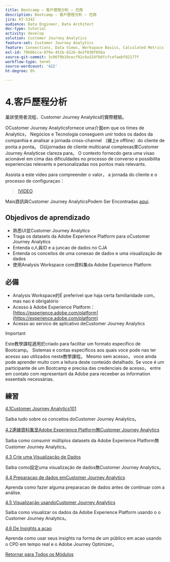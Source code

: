 ```yaml
---
title: Bootcamp — 客戶歷程分析 — 巴西
description: Bootcamp — 客戶歷程分析 — 巴西
jira: KT-5342
audience: Data Engineer, Data Architect
doc-type: tutorial
activity: develop
solution: Customer Journey Analytics
feature-set: Customer Journey Analytics
feature: Connections, Data Views, Workspace Basics, Calculated Metrics, Visualizations, Audiences
exl-id: 70b06cca-879a-451b-8126-de2f830f056a
source-git-commit: 3c86f9b19cecf92c9a324fb6fcfcefaebf82177f
workflow-type: tm+mt
source-wordcount: '422'
ht-degree: 0%

---
```


# 4.客戶歷程分析

巢狀使用者流程、Customer Journey Analytics的實際體驗。

OCustomer Journey Analyticsfornece uma介面em que os times de Analytics， Negócios e Tecnologia conseguem unir todos os dados da companhia e analisar a jornada cross-channel （線上e offline）do cliente de ponta a ponta。 O以jornadas de cliente multicanal complexas來Customer Journey Analyticse clareza para。 O contexto fornecdo gera uma visao acionável em cima das dificuldades no processo de converso e possibilita experiencias relevants e personalizadas nos pontos mais relevants.

Assista a este vídeo para compreender o valor， a jornada do cliente e o processo de configuraçao：

>[!VIDEO](https://video.tv.adobe.com/v/327188?quality=12&learn=on)

Mais資訊與Customer Journey AnalyticsPodem Ser Encontradas [aqui](https://spark.adobe.com/page/t62eiRu9l6iWJ/).

## Objedivos de aprendizado

- 熟悉UI並Customer Journey Analytics
- Traga os datasets da Adobe Experience Platform para oCustomer Journey Analytics
- Entenda o人員ID e a juncao de dados no CJA
- Entenda os conceitos de uma conexao de dados e uma visualização de dados
- 使用Analysis Workspace com資料集da Adobe Experience Platform

## 必備

- Analysis Workspace的É preferível que haja certa familiaridade com， mas nao é obrigatório
- Acesso à Adobe Experience Platform： [https://experience.adobe.com/platform](https://experience.adobe.com/platform)
- Acesso ao servico de aplicativo deCustomer Journey Analytics

>[!IMPORTANT]
>
>Este教學課程適用於criado para facilitar um formato específico de Bootcamp。 Sistemas e contas específicos aos quais voce pode nao ter acesso sao utilizados neste教學課程。 Mesmo sem acesso， voce ainda pode aprender muito com a leitura deste conteúdo detalhado. Se voce é um participante de um Bootcamp e precisa das credenciais de acesso， entre em contato com representant da Adobe para receeber as information essentials necessárias.

## 練習

[4.1Customer Journey Analytics101](./ex1.md)

Saiba tudo sobre os conceitos doCustomer Journey Analytics。

[4.2連線資料集至Adobe Experience Platform無Customer Journey Analytics](./ex2.md)

Saiba como consumir múltiplos datasets da Adobe Experience Platform無Customer Journey Analytics。

[4.3 Crie uma Visualização de Dados](./ex3.md)

Saiba como設定uma visualização de dados無Customer Journey Analytics。

[4.4 Preparacao de dados emCustomer Journey Analytics](./ex4.md)

Aprenda como fazer alguma preparacao de dados antes de continuar com a análise.

[4.5 Visualização usandoCustomer Journey Analytics](./ex5.md)

Saiba como visualizar os dados da Adobe Experience Platform usando o o Customer Journey Analytics。

[4.6 De Insights a acao](./ex6.md)

Aprenda como usar seus insights na forma de um público em acao usando o CPD em tempo real e o Adobe Journey Optimizer。

[Retornar para Todos os Módulos](../../overview.md)
